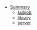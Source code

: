 * [Summary](./summary.md)
  * [subjob](./subjob.md)
  * [library](./library.md)
  * [server](./server.md)